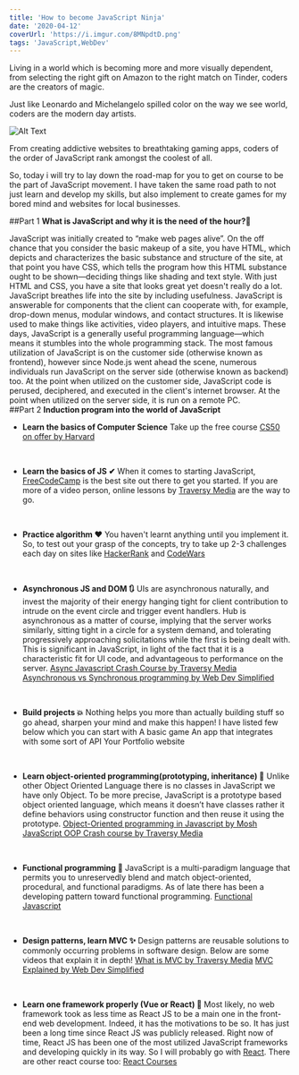 ```yaml
---
title: 'How to become JavaScript Ninja'
date: '2020-04-12'
coverUrl: 'https://i.imgur.com/8MNpdtD.png'
tags: 'JavaScript,WebDev'
---
```


Living in a world which is becoming more and more visually dependent, from selecting the right gift on Amazon to the right match on Tinder, coders are the creators of magic.

Just like Leonardo and Michelangelo spilled color on the way we see world, coders are the modern day artists.

![Alt Text](https://dev-to-uploads.s3.amazonaws.com/i/ltnifh5z7pkeeb2jzt5p.png)

From creating addictive websites to breathtaking gaming apps, coders of the order of JavaScript rank amongst the coolest of all.

So, today i will try to lay down the road-map for you to get on course to be the part of JavaScript movement.
I have taken the same road path to not just learn and develop my skills, but also implement to create games for my bored mind and websites for local businesses.

##Part 1
**What is JavaScript and why it is the need of the hour?🤔**

JavaScript was initially created to “make web pages alive”.
On the off chance that you consider the basic makeup of a site, you have HTML, which depicts and characterizes the basic substance and structure of the site, at that point you have CSS, which tells the program how this HTML substance ought to be shown—deciding things like shading and text style. With just HTML and CSS, you have a site that looks great yet doesn't really do a lot. JavaScript breathes life into the site by including usefulness. JavaScript is answerable for components that the client can cooperate with, for example, drop-down menus, modular windows, and contact structures. It is likewise used to make things like activities, video players, and intuitive maps. 
These days, JavaScript is a generally useful programming language—which means it stumbles into the whole programming stack. The most famous utilization of JavaScript is on the customer side (otherwise known as frontend), however since Node.js went ahead the scene, numerous individuals run JavaScript on the server side (otherwise known as backend) too. At the point when utilized on the customer side, JavaScript code is perused, deciphered, and executed in the client's internet browser. At the point when utilized on the server side, it is run on a remote PC.
<br/>
##Part 2
**Induction program into the world of JavaScript**

- **Learn the basics of Computer Science**
Take up the free course [CS50 on offer by Harvard](https://online-learning.harvard.edu/course/cs50-introduction-computer-science)<br/>
<br/>

- **Learn the basics of JS ✔**
When it comes to starting JavaScript, [FreeCodeCamp](https://www.freecodecamp.org/learn/) is the best site out there to get you started.
If you are more of a video person, online lessons by [Traversy Media](https://www.youtube.com/channel/UC29ju8bIPH5as8OGnQzwJyA) are the way to go.<br/>
<br/>

- **Practice algorithm ❤**
You haven't learnt anything until you implement it.
So, to test out your grasp of the concepts, try to take up 2-3 challenges each day on sites like [HackerRank](https://www.hackerrank.com/) and [CodeWars](https://www.codewars.com/)<br/>
<br/>

- **Asynchronous JS and DOM 🔃**
UIs are asynchronous naturally, and invest the majority of their energy hanging tight for client contribution to intrude on the event circle and trigger event handlers. 
Hub is asynchronous as a matter of course, implying that the server works similarly, sitting tight in a circle for a system demand, and tolerating progressively approaching solicitations while the first is being dealt with. 
This is significant in JavaScript, in light of the fact that it is a characteristic fit for UI code, and advantageous to performance on the server.
[Async Javascript Crash Course by Traversy Media](https://www.youtube.com/watch?v=PoRJizFvM7s)
[Asynchronous vs Synchronous programming by Web Dev Simplified](https://www.youtube.com/watch?v=Kpn2ajSa92c)<br/>
<br/>

- **Build projects 💥**
Nothing helps you more than actually building stuff so go ahead, sharpen your mind and make this happen! I have listed few below which you can start with
A basic game
An app that integrates with some sort of API
Your Portfolio website<br/>
<br/>

- **Learn object-oriented programming(prototyping, inheritance) 🧠**
Unlike other Object Oriented Language there is no classes in JavaScript we have only Object. To be more precise, JavaScript is a prototype based object oriented language, which means it doesn’t have classes rather it define behaviors using constructor function and then reuse it using the prototype.
[Object-Oriented programming in Javascript by Mosh](https://www.youtube.com/watch?v=PFmuCDHHpwk)
[JavaScript OOP Crash course by Traversy Media](https://www.youtube.com/watch?v=vDJpGenyHaA)<br/>
<br/>

- **Functional programming 💫**
JavaScript is a multi-paradigm language that permits you to unreservedly blend and match object-oriented, procedural, and functional paradigms. As of late there has been a developing pattern toward functional programming.
[Functional Javascript](https://www.youtube.com/watch?v=5iDwYK2frNQ)<br/>
<br/>

- **Design patterns, learn MVC ✨**
Design patterns are reusable solutions to commonly occurring problems in software design. Below are some videos that explain it in depth!
[What is MVC by Traversy Media](https://www.youtube.com/watch?v=pCvZtjoRq1I)
[MVC Explained by Web Dev Simplified](https://www.youtube.com/watch?v=DUg2SWWK18I)<br/>
<br/>

- **Learn one framework properly (Vue or React) 💯**
Most likely, no web framework took as less time as React JS to be a main one in the front-end web development. Indeed, it has the motivations to be so. It has just been a long time since React JS was publicly released. Right now of time, React JS has been one of the most utilized JavaScript frameworks and developing quickly in its way.
So I will probably go with [React](https://www.youtube.com/watch?v=DLX62G4lc44&list=PLK_LRl1CH4L9ZQ4xL77nNbPyRrpJDztt3&index=6&t=5s).
There are other react course too:
[React Courses](https://reactjs.org/community/courses.html)
